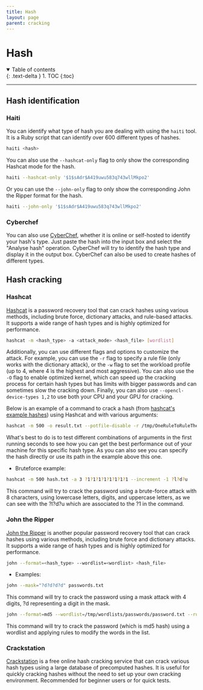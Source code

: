 ```yaml
---
title: Hash
layout: page
parent: cracking
---
```


# Hash

<details open markdown="block">
  <summary>
    Table of contents
  </summary>
  {: .text-delta }
1. TOC
{:toc}
</details>

---

## Hash identification

### Haiti

You can identify what type of hash you are dealing with using the `haiti` tool. It is a Ruby script that can identify over 600 different types of hashes.

```bash
haiti <hash>
```

You can also use the `--hashcat-only` flag to only show the corresponding Hashcat mode for the hash.

```bash
haiti --hashcat-only '$1$sAdr$A419uwu583q743wllMkpo2'
```

Or you can use the `--john-only` flag to only show the corresponding John the Ripper format for the hash.

```bash
haiti --john-only '$1$sAdr$A419uwu583q743wllMkpo2'
```

### Cyberchef

You can also use [CyberChef](https://gchq.github.io/CyberChef/), whether it is online or self-hosted to identify your hash's type. Just paste the hash into the input box and select the "Analyse hash" operation. CyberChef will try to identify the hash type and display it in the output box.
CyberChef can also be used to create hashes of different types.

## Hash cracking

### Hashcat

[Hashcat](https://hashcat.net/hashcat/) is a password recovery tool that can crack hashes using various methods, including brute force, dictionary attacks, and rule-based attacks. It supports a wide range of hash types and is highly optimized for performance.

```bash
hashcat -m <hash_type> -a <attack_mode> <hash_file> [wordlist]
```

Additionally, you can use different flags and options to customize the attack. For example, you can use the `-r` flag to specify a rule file (only works with the dictionary attack), or the `-w` flag to set the workload profile (up to 4, where 4 is the highest and most aggressive). You can also use the `-O` flag to enable optimized kernel, which can speed up the cracking process for certain hash types but has limits with bigger passwords and can sometimes slow the cracking down. Finally, you can also use `--opencl-device-types 1,2` to use both your CPU and your GPU for cracking.

Below is an example of a command to crack a hash (from [hashcat's example hashes](https://hashcat.net/wiki/doku.php?id=example_hashes)) using Hashcat and with various arguments:

```bash
hashcat -m 500 -o result.txt --potfile-disable -r /tmp/OneRuleToRuleThemStill/OneRuleToRuleThemStill.rule --username "administrator:\$1\$28772684\$iEwNOgGugqO9.bIz5sk8k/" /tmp/wordlists/passwords/password.txt -w 4 --opencl-device-types 1,2 
```

What's best to do is to test different combinations of arguments in the first running seconds to see how you can get the best performance out of your machine for this specific hash type. As you can also see you can specify the hash directly or use its path in the example above this one.

- Bruteforce example:

```bash
hashcat -m 500 hash.txt -a 3 ?1?1?1?1?1?1?1?1 --increment -1 ?l?d?u
```

This command will try to crack the password using a brute-force attack with 8 characters, using lowercase letters, digits, and uppercase letters, as we can see with the ?l?d?u which are associated to the ?1 in the command.

### John the Ripper

[John the Ripper](https://www.openwall.com/john/) is another popular password recovery tool that can crack hashes using various methods, including brute force and dictionary attacks. It supports a wide range of hash types and is highly optimized for performance.

```bash
john --format=<hash_type> --wordlist=<wordlist> <hash_file>
```

- Examples:

```bash
john --mask="?d?d?d?d" passwords.txt
```

This command will try to crack the password using a mask attack with 4 digits, ?d representing a digit in the mask.

```bash
john --format=md5 --wordlist=/tmp/wordlists/passwords/password.txt --rules passwords.txt
```

This command will try to crack the password (which is md5 hash) using a wordlist and applying rules to modify the words in the list.

### Crackstation

[Crackstation](https://crackstation.net/) is a free online hash cracking service that can crack various hash types using a large database of precomputed hashes. It is useful for quickly cracking hashes without the need to set up your own cracking environment.
Recommended for beginner users or for quick tests.
